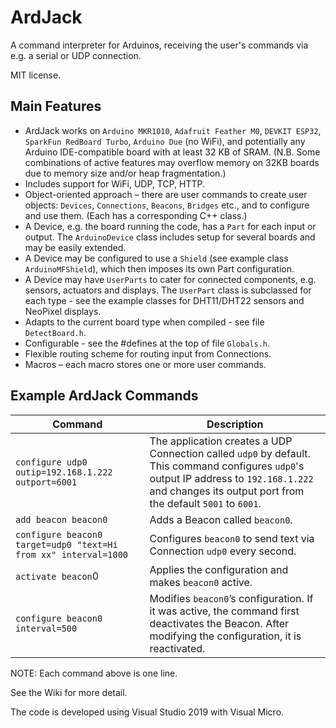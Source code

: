 # ArdJack

A command interpreter for Arduinos, receiving the user's commands via e.g. a serial or UDP connection.

MIT license.


## Main Features

* ArdJack works on `Arduino MKR1010`, `Adafruit Feather M0`, `DEVKIT ESP32`, `SparkFun RedBoard Turbo`, `Arduino Due` (no WiFi), and potentially any Arduino IDE-compatible board with at least 32 KB of SRAM. (N.B. Some combinations of active features may overflow memory on 32KB boards due to memory size and/or heap fragmentation.)
* Includes support for WiFi, UDP, TCP, HTTP.
* Object-oriented approach – there are user commands to create user objects: `Devices`, `Connections`, `Beacons`, `Bridges` etc., and to configure and use them. (Each has a corresponding C++ class.)
* A Device, e.g. the board running the code, has a `Part` for each input or output. The `ArduinoDevice` class includes setup for several boards and may be easily extended.
* A Device may be configured to use a `Shield` (see example class `ArduinoMFShield`), which then imposes its own Part configuration.
* A Device may have `UserParts` to cater for connected components, e.g. sensors, actuators and displays. The `UserPart` class is subclassed for each type - see the example classes for DHT11/DHT22 sensors and NeoPixel displays.
* Adapts to the current board type when compiled - see file `DetectBoard.h`.
* Configurable - see the #defines at the top of file `Globals.h`.
* Flexible routing scheme for routing input from Connections.
* Macros – each macro stores one or more user commands.


## Example ArdJack Commands

Command | Description
--- | ---
`configure udp0 outip=192.168.1.222 outport=6001` | The application creates a UDP Connection called `udp0` by default. This command configures `udp0`'s output IP address to `192.168.1.222` and changes its output port from the default `5001` to `6001`.
`add beacon beacon0` | Adds a Beacon called `beacon0`.
`configure beacon0 target=udp0 "text=Hi from xx" interval=1000` | Configures `beacon0` to send text via Connection `udp0` every second.
`activate beacon`0 | Applies the configuration and makes `beacon0` active.
`configure beacon0 interval=500` | Modifies `beacon0`’s configuration. If it was active, the command first deactivates the Beacon. After modifying the configuration, it is reactivated.

NOTE: Each command above is one line.

See the Wiki for more detail.

The code is developed using Visual Studio 2019 with Visual Micro.

